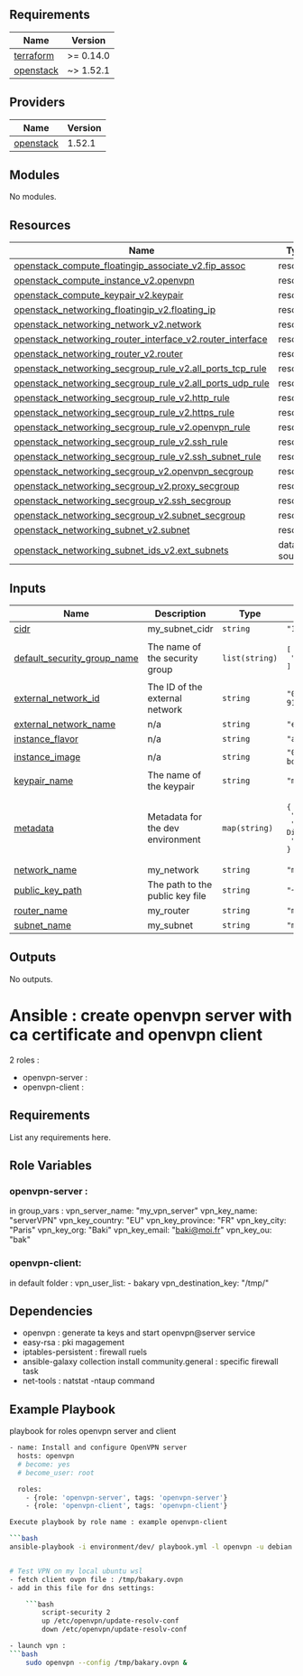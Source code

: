 ## Requirements

| Name | Version |
|------|---------|
| <a name="requirement_terraform"></a> [terraform](#requirement\_terraform) | >= 0.14.0 |
| <a name="requirement_openstack"></a> [openstack](#requirement\_openstack) | ~> 1.52.1 |

## Providers

| Name | Version |
|------|---------|
| <a name="provider_openstack"></a> [openstack](#provider\_openstack) | 1.52.1 |

## Modules

No modules.

## Resources

| Name | Type |
|------|------|
| [openstack_compute_floatingip_associate_v2.fip_assoc](https://registry.terraform.io/providers/terraform-provider-openstack/openstack/latest/docs/resources/compute_floatingip_associate_v2) | resource |
| [openstack_compute_instance_v2.openvpn](https://registry.terraform.io/providers/terraform-provider-openstack/openstack/latest/docs/resources/compute_instance_v2) | resource |
| [openstack_compute_keypair_v2.keypair](https://registry.terraform.io/providers/terraform-provider-openstack/openstack/latest/docs/resources/compute_keypair_v2) | resource |
| [openstack_networking_floatingip_v2.floating_ip](https://registry.terraform.io/providers/terraform-provider-openstack/openstack/latest/docs/resources/networking_floatingip_v2) | resource |
| [openstack_networking_network_v2.network](https://registry.terraform.io/providers/terraform-provider-openstack/openstack/latest/docs/resources/networking_network_v2) | resource |
| [openstack_networking_router_interface_v2.router_interface](https://registry.terraform.io/providers/terraform-provider-openstack/openstack/latest/docs/resources/networking_router_interface_v2) | resource |
| [openstack_networking_router_v2.router](https://registry.terraform.io/providers/terraform-provider-openstack/openstack/latest/docs/resources/networking_router_v2) | resource |
| [openstack_networking_secgroup_rule_v2.all_ports_tcp_rule](https://registry.terraform.io/providers/terraform-provider-openstack/openstack/latest/docs/resources/networking_secgroup_rule_v2) | resource |
| [openstack_networking_secgroup_rule_v2.all_ports_udp_rule](https://registry.terraform.io/providers/terraform-provider-openstack/openstack/latest/docs/resources/networking_secgroup_rule_v2) | resource |
| [openstack_networking_secgroup_rule_v2.http_rule](https://registry.terraform.io/providers/terraform-provider-openstack/openstack/latest/docs/resources/networking_secgroup_rule_v2) | resource |
| [openstack_networking_secgroup_rule_v2.https_rule](https://registry.terraform.io/providers/terraform-provider-openstack/openstack/latest/docs/resources/networking_secgroup_rule_v2) | resource |
| [openstack_networking_secgroup_rule_v2.openvpn_rule](https://registry.terraform.io/providers/terraform-provider-openstack/openstack/latest/docs/resources/networking_secgroup_rule_v2) | resource |
| [openstack_networking_secgroup_rule_v2.ssh_rule](https://registry.terraform.io/providers/terraform-provider-openstack/openstack/latest/docs/resources/networking_secgroup_rule_v2) | resource |
| [openstack_networking_secgroup_rule_v2.ssh_subnet_rule](https://registry.terraform.io/providers/terraform-provider-openstack/openstack/latest/docs/resources/networking_secgroup_rule_v2) | resource |
| [openstack_networking_secgroup_v2.openvpn_secgroup](https://registry.terraform.io/providers/terraform-provider-openstack/openstack/latest/docs/resources/networking_secgroup_v2) | resource |
| [openstack_networking_secgroup_v2.proxy_secgroup](https://registry.terraform.io/providers/terraform-provider-openstack/openstack/latest/docs/resources/networking_secgroup_v2) | resource |
| [openstack_networking_secgroup_v2.ssh_secgroup](https://registry.terraform.io/providers/terraform-provider-openstack/openstack/latest/docs/resources/networking_secgroup_v2) | resource |
| [openstack_networking_secgroup_v2.subnet_secgroup](https://registry.terraform.io/providers/terraform-provider-openstack/openstack/latest/docs/resources/networking_secgroup_v2) | resource |
| [openstack_networking_subnet_v2.subnet](https://registry.terraform.io/providers/terraform-provider-openstack/openstack/latest/docs/resources/networking_subnet_v2) | resource |
| [openstack_networking_subnet_ids_v2.ext_subnets](https://registry.terraform.io/providers/terraform-provider-openstack/openstack/latest/docs/data-sources/networking_subnet_ids_v2) | data source |

## Inputs

| Name | Description | Type | Default | Required |
|------|-------------|------|---------|:--------:|
| <a name="input_cidr"></a> [cidr](#input\_cidr) | my\_subnet\_cidr | `string` | `"10.0.1.0/24"` | no |
| <a name="input_default_security_group_name"></a> [default\_security\_group\_name](#input\_default\_security\_group\_name) | The name of the security group | `list(string)` | <pre>[<br>  "my_security_group"<br>]</pre> | no |
| <a name="input_external_network_id"></a> [external\_network\_id](#input\_external\_network\_id) | The ID of the external network | `string` | `"0f9c3806-bd21-490f-918d-4a6d1c648489"` | no |
| <a name="input_external_network_name"></a> [external\_network\_name](#input\_external\_network\_name) | n/a | `string` | `"ext-floating1"` | no |
| <a name="input_instance_flavor"></a> [instance\_flavor](#input\_instance\_flavor) | n/a | `string` | `"a1-ram2-disk20-perf1"` | no |
| <a name="input_instance_image"></a> [instance\_image](#input\_instance\_image) | n/a | `string` | `"05fa3a81-a731-4952-bdf4-ca8ceea1f17b"` | no |
| <a name="input_keypair_name"></a> [keypair\_name](#input\_keypair\_name) | The name of the keypair | `string` | `"my_keypair"` | no |
| <a name="input_metadata"></a> [metadata](#input\_metadata) | Metadata for the dev environment | `map(string)` | <pre>{<br>  "environment": "dev",<br>  "owner": "Bakary Seydou Diaby",<br>  "version": "1.0.0"<br>}</pre> | no |
| <a name="input_network_name"></a> [network\_name](#input\_network\_name) | my\_network | `string` | `"my_network"` | no |
| <a name="input_public_key_path"></a> [public\_key\_path](#input\_public\_key\_path) | The path to the public key file | `string` | `"~/.ssh/id_rsa.pub"` | no |
| <a name="input_router_name"></a> [router\_name](#input\_router\_name) | my\_router | `string` | `"my_router"` | no |
| <a name="input_subnet_name"></a> [subnet\_name](#input\_subnet\_name) | my\_subnet | `string` | `"my_subnet"` | no |

## Outputs

No outputs.

# Ansible : create openvpn server with ca certificate and openvpn client

2 roles :
- openvpn-server : 
- openvpn-client : 

## Requirements

List any requirements here.

## Role Variables

### openvpn-server :
in group_vars : 
    vpn_server_name: "my_vpn_server"
    vpn_key_name: "serverVPN"
    vpn_key_country: "EU"
    vpn_key_province: "FR"
    vpn_key_city: "Paris"
    vpn_key_org: "Baki"
    vpn_key_email: "baki@moi.fr"
    vpn_key_ou: "bak"


### openvpn-client:
in default folder : 
    vpn_user_list:
     - bakary
    vpn_destination_key: "/tmp/"

## Dependencies
  - openvpn : generate ta keys and start openvpn@server service
  - easy-rsa : pki magagement
  - iptables-persistent : firewall ruels
  - ansible-galaxy collection install community.general : specific firewall task
  - net-tools : natstat -ntaup command

## Example Playbook

playbook for roles openvpn server and client

```bash
- name: Install and configure OpenVPN server
  hosts: openvpn
  # become: yes
  # become_user: root

  roles:
    - {role: 'openvpn-server', tags: 'openvpn-server'}
    - {role: 'openvpn-client', tags: 'openvpn-client'}

Execute playbook by role name : example openvpn-client

```bash
ansible-playbook -i environment/dev/ playbook.yml -l openvpn -u debian --tags "openvpn-client"


# Test VPN on my local ubuntu wsl 
- fetch client ovpn file : /tmp/bakary.ovpn
- add in this file for dns settings: 

    ```bash
        script-security 2
        up /etc/openvpn/update-resolv-conf
        down /etc/openvpn/update-resolv-conf

- launch vpn :
```bash
    sudo openvpn --config /tmp/bakary.ovpn &